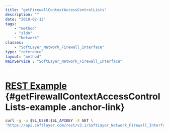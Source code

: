 ```yaml
---
title: "getFirewallContextAccessControlLists"
description: ""
date: "2018-02-12"
tags:
    - "method"
    - "sldn"
    - "Network"
classes:
    - "SoftLayer_Network_Firewall_Interface"
type: "reference"
layout: "method"
mainService : "SoftLayer_Network_Firewall_Interface"
---
```


# [REST Example](#getFirewallContextAccessControlLists-example) <a href="/article/rest/"><i class="fas fa-question"></i></a> {#getFirewallContextAccessControlLists-example .anchor-link} 
```bash
curl -g -u $SL_USER:$SL_APIKEY -X GET \
'https://api.softlayer.com/rest/v3.1/SoftLayer_Network_Firewall_Interface/{SoftLayer_Network_Firewall_InterfaceID}/getFirewallContextAccessControlLists'
```
